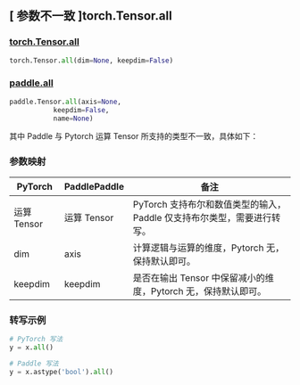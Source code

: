 ## [ 参数不一致 ]torch.Tensor.all

### [torch.Tensor.all](https://pytorch.org/docs/1.13/generated/torch.Tensor.all.html?highlight=torch+tensor+all#torch.Tensor.all)

```python
torch.Tensor.all(dim=None, keepdim=False)
```

### [paddle.all](https://www.paddlepaddle.org.cn/documentation/docs/zh/api/paddle/Tensor_cn.html#all-axis-none-keepdim-false-name-none)

```python
paddle.Tensor.all(axis=None,
           keepdim=False,
           name=None)
```

其中 Paddle 与 Pytorch 运算 Tensor 所支持的类型不一致，具体如下：

### 参数映射
| PyTorch       | PaddlePaddle | 备注                                                   |
| ------------- | ------------ | ------------------------------------------------------ |
| 运算 Tensor        | 运算 Tensor            | PyTorch 支持布尔和数值类型的输入，Paddle 仅支持布尔类型，需要进行转写。                   |
| dim             | axis         | 计算逻辑与运算的维度，Pytorch 无，保持默认即可。               |
| keepdim             |  keepdim       | 是否在输出 Tensor 中保留减小的维度，Pytorch 无，保持默认即可。  |

### 转写示例
```python
# PyTorch 写法
y = x.all()

# Paddle 写法
y = x.astype('bool').all()
```
